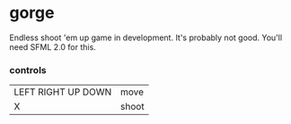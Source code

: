 # gorge #

Endless shoot 'em up game in development.
It's probably not good.
You'll need SFML 2.0 for this.

### controls ###
<table>
	<tr><td>LEFT RIGHT UP DOWN</td>	<td>move</td></tr>
	<tr><td>X</td>					<td>shoot</td></tr>
</table>

